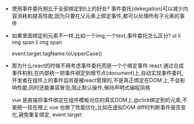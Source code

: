 - 使用事件委托相比于全部绑定到li上的好处?
  事件委托(dekegation)可以减少内容消耗和提高性能,因为只要在父元素上绑定事件,都可以处理所有子元素的事件
- 如果里面绑定的元素不一样,比如一个img,一个text,事件委托怎么区分?
ul 
  li
    img
    span
  li
    img
    span

    event.target.tagName.toUpperCase() 
- 那为什么react的时候不用考虑事件委托而是一个个绑定事件
  react 通过合成事件机制,在内部统一把事件绑定到根节点(document)上,自动实现事件委托,开发者在组件上的事件监听是被react管理的,不是真正绑定在DOM 上,不会影响性能,同时还能兼容冒泡,阻止默认操作,保持声明式编程风格

  vue 是直接将事件绑定在组件模板对应的真实DOM上,@click绑定到的元素,不是统一挂在根上
  vue 也做了性能优化,比如在虚拟DOM diff时判断事件是否变化,避免重复绑定.
  event.target